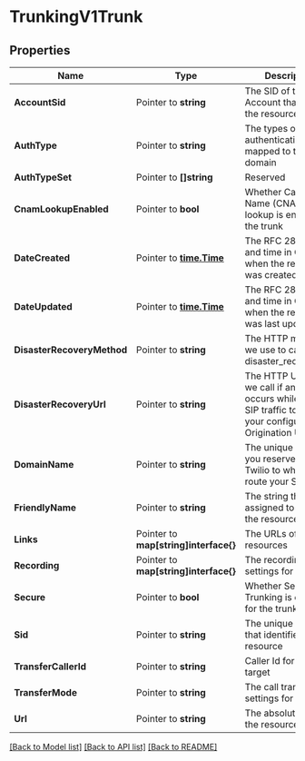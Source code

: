 # TrunkingV1Trunk

## Properties

Name | Type | Description | Notes
------------ | ------------- | ------------- | -------------
**AccountSid** | Pointer to **string** | The SID of the Account that created the resource |
**AuthType** | Pointer to **string** | The types of authentication mapped to the domain |
**AuthTypeSet** | Pointer to **[]string** | Reserved |
**CnamLookupEnabled** | Pointer to **bool** | Whether Caller ID Name (CNAM) lookup is enabled for the trunk |
**DateCreated** | Pointer to [**time.Time**](time.Time.md) | The RFC 2822 date and time in GMT when the resource was created |
**DateUpdated** | Pointer to [**time.Time**](time.Time.md) | The RFC 2822 date and time in GMT when the resource was last updated |
**DisasterRecoveryMethod** | Pointer to **string** | The HTTP method we use to call the disaster_recovery_url |
**DisasterRecoveryUrl** | Pointer to **string** | The HTTP URL that we call if an error occurs while sending SIP traffic towards your configured Origination URL |
**DomainName** | Pointer to **string** | The unique address you reserve on Twilio to which you route your SIP traffic |
**FriendlyName** | Pointer to **string** | The string that you assigned to describe the resource |
**Links** | Pointer to **map[string]interface{}** | The URLs of related resources |
**Recording** | Pointer to **map[string]interface{}** | The recording settings for the trunk |
**Secure** | Pointer to **bool** | Whether Secure Trunking is enabled for the trunk |
**Sid** | Pointer to **string** | The unique string that identifies the resource |
**TransferCallerId** | Pointer to **string** | Caller Id for transfer target |
**TransferMode** | Pointer to **string** | The call transfer settings for the trunk |
**Url** | Pointer to **string** | The absolute URL of the resource |

[[Back to Model list]](../README.md#documentation-for-models) [[Back to API list]](../README.md#documentation-for-api-endpoints) [[Back to README]](../README.md)


